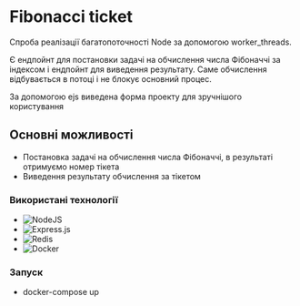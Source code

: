 # Fibonacci ticket

Спроба реалізації багатопоточності Node за допомогою worker_threads.

Є ендпойнт для постановки задачі на обчислення числа Фібоначчі за індексом і ендпойнт 
для виведення результату. Саме обчислення відбувається в потоці і не блокує основний процес.

За допомогою ejs виведена форма проекту для зручнішого користування

## Основні можливості

* Постановка задачі на обчислення числа Фібоначчі, в результаті отримуємо номер тікета
* Виведення результату обчислення за тікетом

### Використані технології

* ![NodeJS](https://img.shields.io/badge/node.js-6DA55F?style=for-the-badge&logo=node.js&logoColor=white)
* ![Express.js](https://img.shields.io/badge/express.js-%23404d59.svg?style=for-the-badge&logo=express&logoColor=%2361DAFB)
* ![Redis](https://img.shields.io/badge/redis-%23DD0031.svg?style=for-the-badge&logo=redis&logoColor=white)
* ![Docker](https://img.shields.io/badge/docker-%230db7ed.svg?style=for-the-badge&logo=docker&logoColor=white)

### Запуск

* docker-compose up


